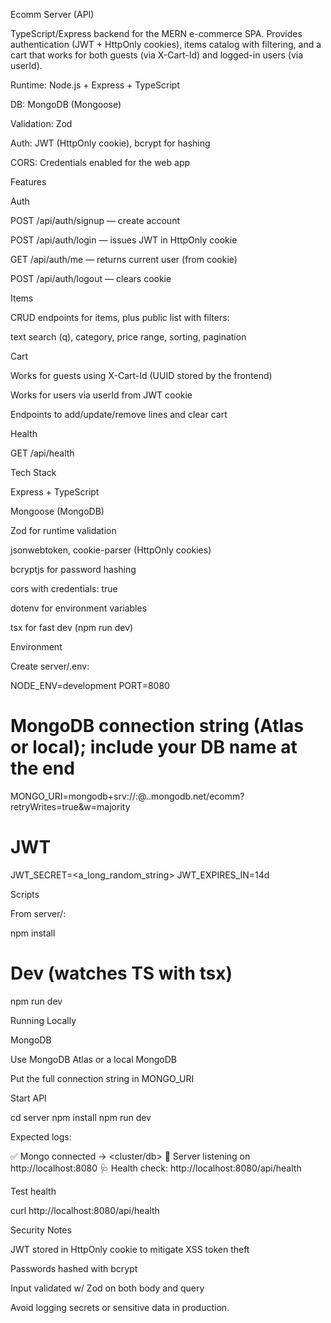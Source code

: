 Ecomm Server (API)

TypeScript/Express backend for the MERN e-commerce SPA.
Provides authentication (JWT + HttpOnly cookies), items catalog with filtering, and a cart that works for both guests (via X-Cart-Id) and logged-in users (via userId).

Runtime: Node.js + Express + TypeScript

DB: MongoDB (Mongoose)

Validation: Zod

Auth: JWT (HttpOnly cookie), bcrypt for hashing

CORS: Credentials enabled for the web app

Features

Auth

POST /api/auth/signup — create account

POST /api/auth/login — issues JWT in HttpOnly cookie

GET /api/auth/me — returns current user (from cookie)

POST /api/auth/logout — clears cookie

Items

CRUD endpoints for items, plus public list with filters:

text search (q), category, price range, sorting, pagination

Cart

Works for guests using X-Cart-Id (UUID stored by the frontend)

Works for users via userId from JWT cookie

Endpoints to add/update/remove lines and clear cart

Health

GET /api/health

Tech Stack

Express + TypeScript

Mongoose (MongoDB)

Zod for runtime validation

jsonwebtoken, cookie-parser (HttpOnly cookies)

bcryptjs for password hashing

cors with credentials: true

dotenv for environment variables

tsx for fast dev (npm run dev)


Environment

Create server/.env:

NODE_ENV=development
PORT=8080

# MongoDB connection string (Atlas or local); include your DB name at the end
MONGO_URI=mongodb+srv://<user>:<pass>@<cluster>.<id>.mongodb.net/ecomm?retryWrites=true&w=majority

# JWT
JWT_SECRET=<a_long_random_string>
JWT_EXPIRES_IN=14d



Scripts

From server/:

npm install

# Dev (watches TS with tsx)
npm run dev



Running Locally

MongoDB

Use MongoDB Atlas or a local MongoDB

Put the full connection string in MONGO_URI

Start API

cd server
npm install
npm run dev


Expected logs:

✅ Mongo connected → <cluster/db>
🚀 Server listening on http://localhost:8080
🩺 Health check:      http://localhost:8080/api/health


Test health

curl http://localhost:8080/api/health


Security Notes

JWT stored in HttpOnly cookie to mitigate XSS token theft

Passwords hashed with bcrypt

Input validated w/ Zod on both body and query

Avoid logging secrets or sensitive data in production.